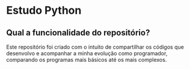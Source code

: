 # Estudo Python
## Qual a funcionalidade do repositório?
Este repositório foi criado com o intuito de compartilhar os códigos que desenvolvo e acompanhar a minha evolução como programador,
comparando os programas mais básicos até os mais complexos.
